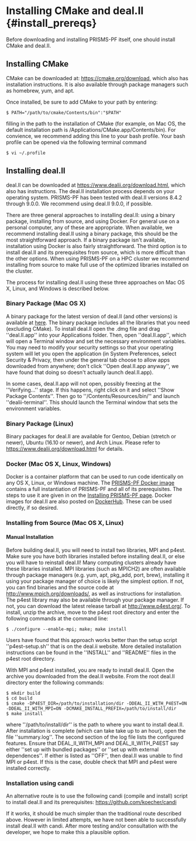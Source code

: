 # Installing CMake and deal.II {#install_prereqs}

Before downloading and installing PRISMS-PF itself, one should install CMake and deal.II.

## Installing CMake
CMake can be downloaded at: https://cmake.org/download, which also has installation instructions. It is also available through package managers such as homebrew, yum, and apt.

Once installed, be sure to add CMake to your path by entering:

`$ PATH="/path/to/cmake/Contents/bin":"$PATH" `

filling in the path to the installation of CMake (for example, on Mac OS, the default installation path is /Applications/CMake.app/Contents/bin). For convience, we recommend adding this line to your bash profile. Your bash profile can be opened via the following terminal command

`$ vi ~/.profile`


## Installing deal.II
deal.II can be downloaded at https://www.dealii.org/download.html, which also has instructions. The deal.II installation process depends on your operating system. PRISMS-PF has been tested with deal.II versions 8.4.2 through 9.0.0. We recommend using deal.II 9.0.0, if possible.

There are three general approaches to installing deal.II: using a binary package, installing from source, and using Docker. For general use on a personal computer, any of these are appropriate. When available, we recommend installing deal.II using a binary package, this should be the most straightforward approach. If a binary package isn't available, installation using Docker is also fairly straightforward. The third option is to install deal.II and its prerequisites from source, which is more difficult than the other options. When using PRISMS-PF on a HPC cluster we recommend installing from source to make full use of the optimized libraries installed on the cluster.

The process for installing deal.II using these three approaches on Mac OS X, Linux, and Windows is described below.

### Binary Package (Mac OS X)
A binary package for the latest version of deal.II (and other versions) is available at [here](https://github.com/dealii/dealii/releases). The binary package includes all the libraries that you need (excluding CMake). To install deal.II open the .dmg file and drag ''deal.II.app'' into your Applications folder. Then, open ''deal.II.app'', which will open a Terminal window and set the necessary environment variables. You may need to modify your security settings so that your operating system will let you open the application (in System Preferences, select Security & Privacy, then under the general tab choose to allow apps downloaded from anywhere; don't click ''Open deal.II.app anyway'', we have found that doing so doesn't actually launch deal.II.app).

In some cases, deal.II.app will not open, possibly freezing at the ''Verifying...'' stage. If this happens, right click on it and select ''Show Package Contents''. Then go to ''/Contents/Resources/bin/'' and launch ''dealii-terminal''. This should launch the Terminal window that sets the environment variables.

### Binary Package (Linux)
Binary packages for deal.II are available for Gentoo, Debian (stretch or newer), Ubuntu (16.10 or newer), and Arch Linux. Please refer to https://www.dealii.org/download.html for details.

### Docker (Mac OS X, Linux, Windows)
Docker is a container platform that can be used to run code identically on any OS X, Linux, or Windows machine. The [PRISMS-PF Docker image](https://hub.docker.com/r/stvdwtt/prismspf/) contains a full instantiation of PRISMS-PF and all of its prerequisites. The steps to use it are given in on the [Installing PRISMS-PF page](#install_prismspf). Docker images for deal.II are also posted on [DockerHub](https://hub.docker.com/r/dealii/dealii/). These can be used directly, if so desired.

### Installing from Source (Mac OS X, Linux)
#### Manual Installation
Before building deal.II, you will need to install two libraries, MPI and p4est. Make sure you have both libraries installed before installing deal.II, or else you will have to reinstall deal.II! Many computing clusters already have these libraries installed. MPI libraries (such as MPICH2) are often available through package managers (e.g. yum, apt, pkg_add, port, brew), installing it using your package manager of choice is likely the simplest option. If not, you can find binaries and the source code at http://www.mpich.org/downloads/, as well as instructions for installation. The p4est library may also be available through your package manager. If not, you can download the latest release tarball at http://www.p4est.org/. To install, unzip the archive, move to the p4est root directory and enter the following commands at the command line:
```
$ ./configure --enable-mpi; make; make install
```
Users have found that this approach works better than the setup script ''p4est-setup.sh'' that is on the deal.ii website. More detailed installation instructions can be found in the ''INSTALL'' and ''README'' files in the p4est root directory.

With MPI and p4est installed, you are ready to install deal.II. Open the archive you downloaded from the deal.II website. From the root deal.II directory enter the following commands:
```
$ mkdir build
$ cd build
$ cmake -DP4EST_DIR=/path/to/installation/dir -DDEAL_II_WITH_P4EST=ON
-DDEAL_II_WITH_MPI=ON -DCMAKE_INSTALL_PREFIX=/path/to/install/dir
$ make install
```

where ''/path/to/install/dir'' is the path to where you want to install deal.II. After installation is complete (which can take take up to an hour), open the file ''summary.log''. The second section of the log file lists the configured features. Ensure that DEAL_II_WITH_MPI and DEAL_II_WITH_P4EST say either ''set up with bundled packages'' or ''set up with external dependences''. If either is listed as ''OFF'', then deal.II was unable to find MPI or p4est. If this is the case, double check that MPI and p4est were installed correctly.

### Installation using candi
An alternative route is to use the following candi (compile and install) script to install deal.II and its prerequisites:
https://github.com/koecher/candi

If it works, it should be much simpler than the traditional route described above. However in limited attempts, we have not been able to successfully install deal.II with candi. After more testing and/or consultation with the developer, we hope to make this a plausible option.

